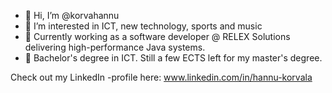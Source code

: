 - 👋 Hi, I’m @korvahannu
- 👀 I’m interested in ICT, new technology, sports and music
- 💼 Currently working as a software developer @ RELEX Solutions delivering high-performance Java systems.
- 🌱 Bachelor's degree in ICT. Still a few ECTS left for my master's degree.

Check out my LinkedIn -profile here: www.linkedin.com/in/hannu-korvala

